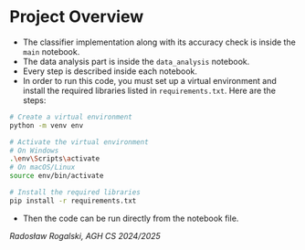 # Project Overview

- The classifier implementation along with its accuracy check is inside the `main` notebook.
- The data analysis part is inside the `data_analysis` notebook.
- Every step is described inside each notebook.
- In order to run this code, you must set up a virtual environment and install the required libraries listed in `requirements.txt`. Here are the steps:

```bash
# Create a virtual environment
python -m venv env

# Activate the virtual environment
# On Windows
.\env\Scripts\activate
# On macOS/Linux
source env/bin/activate

# Install the required libraries
pip install -r requirements.txt
```

- Then the code can be run directly from the notebook file.


*Radosław Rogalski, AGH CS 2024/2025*